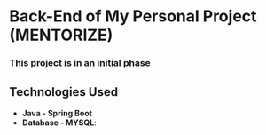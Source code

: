 # Back-End of My Personal Project (MENTORIZE)

### This project is in an initial phase

## Technologies Used
- **Java - Spring Boot** 
- **Database - MYSQL**:

